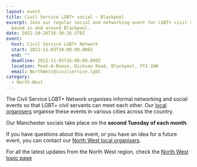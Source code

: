 ```yaml
---
layout: event
title: Civil Service LGBT+ social – Blackpool
excerpt: Join our regular social and networking event for LGBT+ civil servants
  based in and around Blackpool.
date: 2022-10-26T16:30:16.570Z
event:
  host: Civil Service LGBT+ Network
  start: 2022-11-03T20:00:00.000Z
  end: ""
  deadline: 2022-11-03T16:00:00.000Z
  location: Peek-A-Booze, Dickson Road, Blackpool, FY1 2AW
  email: NorthWest@civilservice.lgbt
category:
  - North-West
---
```

The Civil Service LGBT+ Network organises informal networking and social events so that LGBT+ civil servants can meet each other. Our [local organisers](/team) organise these events in various cities across the country.

Our Manchester socials take place on the **second Tuesday of each month**. 

If you have questions about this event, or you have an idea for a future event, you can contact our [North West local organisers](mailto:northwest@civilservice.lgbt).

For all the latest updates from the North West region, check the [North West topic page](/topic/north-west)